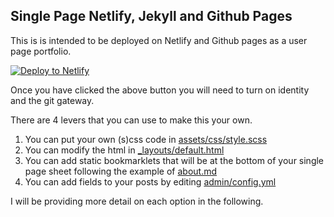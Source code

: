 ## Single Page Netlify, Jekyll and Github Pages

This is is intended to be deployed on Netlify and Github pages as a user page portfolio.

[![Deploy to Netlify](https://www.netlify.com/img/deploy/button.svg)](https://app.netlify.com/start/deploy?repository=https://github.com/rhildred/netlify-jekyll-github-pages)

Once you have clicked the above button you will need to turn on identity and the git gateway.

There are 4 levers that you can use to make this your own.

1. You can put your own (s)css code in [assets/css/style.scss](assets/css/style.scss)
1. You can modify the html in [_layouts/default.html](_layouts/default.html)
1. You can add static bookmarklets that will be at the bottom of your single page sheet following the example of [about.md](about.md)
1. You can add fields to your posts by editing [admin/config.yml](admin/config.yml)

I will be providing more detail on each option in the following.

